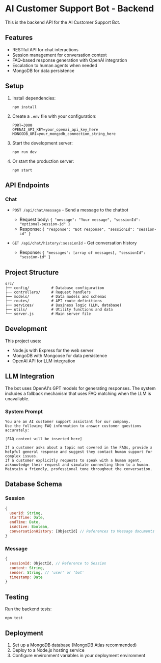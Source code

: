 # AI Customer Support Bot - Backend

This is the backend API for the AI Customer Support Bot.

## Features

- RESTful API for chat interactions
- Session management for conversation context
- FAQ-based response generation with OpenAI integration
- Escalation to human agents when needed
- MongoDB for data persistence

## Setup

1. Install dependencies:
   ```
   npm install
   ```

2. Create a `.env` file with your configuration:
   ```
   PORT=3000
   OPENAI_API_KEY=your_openai_api_key_here
   MONGODB_URI=your_mongodb_connection_string_here
   ```

3. Start the development server:
   ```
   npm run dev
   ```

4. Or start the production server:
   ```
   npm start
   ```

## API Endpoints

### Chat

- `POST /api/chat/message` - Send a message to the chatbot
  - Request body: `{ "message": "Your message", "sessionId": "optional-session-id" }`
  - Response: `{ "response": "Bot response", "sessionId": "session-id" }`

- `GET /api/chat/history/:sessionId` - Get conversation history
  - Response: `{ "messages": [array of messages], "sessionId": "session-id" }`

## Project Structure

```
src/
├── config/          # Database configuration
├── controllers/     # Request handlers
├── models/          # Data models and schemas
├── routes/          # API route definitions
├── services/        # Business logic (LLM, database)
├── utils/           # Utility functions and data
└── server.js        # Main server file
```

## Development

This project uses:
- Node.js with Express for the web server
- MongoDB with Mongoose for data persistence
- OpenAI API for LLM integration

## LLM Integration

The bot uses OpenAI's GPT models for generating responses. The system includes a fallback mechanism that uses FAQ matching when the LLM is unavailable.

### System Prompt

```
You are an AI customer support assistant for our company. 
Use the following FAQ information to answer customer questions accurately:

[FAQ content will be inserted here]

If a customer asks about a topic not covered in the FAQs, provide a helpful general response and suggest they contact human support for complex issues.
If a customer explicitly requests to speak with a human agent, acknowledge their request and simulate connecting them to a human.
Maintain a friendly, professional tone throughout the conversation.
```

## Database Schema

### Session
```javascript
{
  userId: String,
  startTime: Date,
  endTime: Date,
  isActive: Boolean,
  conversationHistory: [ObjectId] // References to Message documents
}
```

### Message
```javascript
{
  sessionId: ObjectId, // Reference to Session
  content: String,
  sender: String, // 'user' or 'bot'
  timestamp: Date
}
```

## Testing

Run the backend tests:
```
npm test
```

## Deployment

1. Set up a MongoDB database (MongoDB Atlas recommended)
2. Deploy to a Node.js hosting service
3. Configure environment variables in your deployment environment